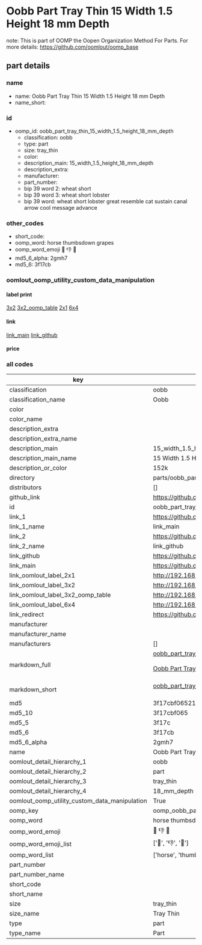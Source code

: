 # Oobb Part Tray Thin 15 Width 1.5 Height 18 mm Depth  

note: This is part of OOMP the Oopen Organization Method For Parts. For more details: https://github.com/oomlout/oomp_base

##  part details
  







### name
* name: Oobb Part Tray Thin 15 Width 1.5 Height 18 mm Depth
* name_short: 
### id
* oomp_id: oobb_part_tray_thin_15_width_1.5_height_18_mm_depth
  * classification: oobb
  * type: part
  * size: tray_thin
  * color: 
  * description_main: 15_width_1.5_height_18_mm_depth
  * description_extra: 
  * manufacturer: 
  * part_number: 
  * bip 39 word 2: wheat short
  * bip 39 word 3: wheat short lobster
  * bip 39 word: wheat short lobster great resemble cat sustain canal arrow cool message advance

### other_codes
* short_code: 
* oomp_word: horse thumbsdown grapes
* oomp_word_emoji :horse: :thumbsdown: :grapes:
* md5_6_alpha: 2gmh7
* md5_6: 3f17cb






### oomlout_oomp_utility_custom_data_manipulation
#### label print
[3x2](http://192.168.1.245:1112/?label=oomp%202gmh7)
[3x2_oomp_table](http://192.168.1.108:1112/?label=oomp%202gmh7)
[2x1](http://192.168.1.242:1112/?label=oomp%202gmh7)
[6x4](http://192.168.1.55:1112/?label=oomp%202gmh7)    

#### link

[link_main](https://github.com/oomlout/oomlout_oomp_version_1_messy/tree/main/parts/oobb_part_tray_thin_15_width_1.5_height_18_mm_depth) [link_github](https://github.com/oomlout/oomlout_oomp_version_1_messy/tree/main/parts/oobb_part_tray_thin_15_width_1.5_height_18_mm_depth)                             

#### price







### all codes 
| key | value |  
| --- | --- |  
| classification | oobb |  
| classification_name | Oobb |  
| color |  |  
| color_name |  |  
| description_extra |  |  
| description_extra_name |  |  
| description_main | 15_width_1.5_height_18_mm_depth |  
| description_main_name | 15 Width 1.5 Height 18 mm Depth |  
| description_or_color | 152k |  
| directory | parts/oobb_part_tray_thin_15_width_1.5_height_18_mm_depth |  
| distributors | [] |  
| github_link | https://github.com/oomlout/oomlout_oomp_part_src/tree/main/parts/oobb_part_tray_thin_15_width_1.5_height_18_mm_depth |  
| id | oobb_part_tray_thin_15_width_1.5_height_18_mm_depth |  
| link_1 | https://github.com/oomlout/oomlout_oomp_version_1_messy/tree/main/parts/oobb_part_tray_thin_15_width_1.5_height_18_mm_depth |  
| link_1_name | link_main |  
| link_2 | https://github.com/oomlout/oomlout_oomp_version_1_messy/tree/main/parts/oobb_part_tray_thin_15_width_1.5_height_18_mm_depth |  
| link_2_name | link_github |  
| link_github | https://github.com/oomlout/oomlout_oomp_version_1_messy/tree/main/parts/oobb_part_tray_thin_15_width_1.5_height_18_mm_depth |  
| link_main | https://github.com/oomlout/oomlout_oomp_version_1_messy/tree/main/parts/oobb_part_tray_thin_15_width_1.5_height_18_mm_depth |  
| link_oomlout_label_2x1 | http://192.168.1.242:1112/?label=oomp%202gmh7 |  
| link_oomlout_label_3x2 | http://192.168.1.245:1112/?label=oomp%202gmh7 |  
| link_oomlout_label_3x2_oomp_table | http://192.168.1.108:1112/?label=oomp%202gmh7 |  
| link_oomlout_label_6x4 | http://192.168.1.55:1112/?label=oomp%202gmh7 |  
| link_redirect | https://github.com/oomlout/oomlout_oomp_version_1_messy/tree/main/parts/oobb_part_tray_thin_15_width_1.5_height_18_mm_depth |  
| manufacturer |  |  
| manufacturer_name |  |  
| manufacturers | [] |  
| markdown_full | [oobb_part_tray_thin_15_width_1.5_height_18_mm_depth](none)<br>[](none)<br>[Oobb Part Tray Thin 15 Width 1.5 Height 18 Mm Depth](none)<br><br> |  
| markdown_short | [oobb_part_tray_thin_15_width_1.5_height_18_mm_depth](none)<br><br> |  
| md5 | 3f17cbf065211b5c8f5ba6630671b7cf |  
| md5_10 | 3f17cbf065 |  
| md5_5 | 3f17c |  
| md5_6 | 3f17cb |  
| md5_6_alpha | 2gmh7 |  
| name | Oobb Part Tray Thin 15 Width 1.5 Height 18 mm Depth |  
| oomlout_detail_hierarchy_1 | oobb |  
| oomlout_detail_hierarchy_2 | part |  
| oomlout_detail_hierarchy_3 | tray_thin |  
| oomlout_detail_hierarchy_4 | 18_mm_depth |  
| oomlout_oomp_utility_custom_data_manipulation | True |  
| oomp_key | oomp_oobb_part_tray_thin_15_width_1.5_height_18_mm_depth |  
| oomp_word | horse thumbsdown grapes |  
| oomp_word_emoji | :horse: :thumbsdown: :grapes: |  
| oomp_word_emoji_list | [':horse:', ':thumbsdown:', ':grapes:'] |  
| oomp_word_list | ['horse', 'thumbsdown', 'grapes'] |  
| part_number |  |  
| part_number_name |  |  
| short_code |  |  
| short_name |  |  
| size | tray_thin |  
| size_name | Tray Thin |  
| type | part |  
| type_name | Part |  
